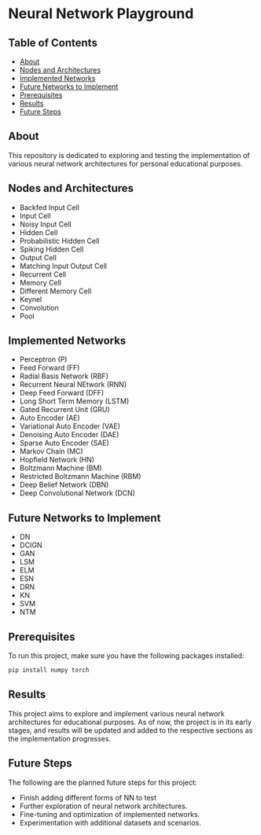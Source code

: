 # Neural Network Playground

## Table of Contents
- [About](#about)
- [Nodes and Architectures](#nodes-and-architectures)
- [Implemented Networks](#implemented-networks)
- [Future Networks to Implement](#future-networks-to-implement)
- [Prerequisites](#prerequisites)
- [Results](#results)
- [Future Steps](#future-steps)

## About
This repository is dedicated to exploring and testing the implementation of various neural network architectures for personal educational purposes. 

## Nodes and Architectures
- Backfed Input Cell
- Input Cell
- Noisy Input Cell
- Hidden Cell
- Probabilistic Hidden Cell
- Spiking Hidden Cell
- Output Cell
- Matching Input Output Cell
- Recurrent Cell
- Memory Cell
- Different Memory Cell
- Keynel
- Convolution
- Pool

## Implemented Networks
- Perceptron (P)
- Feed Forward (FF)
- Radial Basis Network (RBF)
- Recurrent Neural NEtwork (RNN)
- Deep Feed Forward (DFF)
- Long Short Term Memory (LSTM)
- Gated Recurrent Unit (GRU)
- Auto Encoder (AE)
- Variational Auto Encoder (VAE)
- Denoising Auto Encoder (DAE)
- Sparse Auto Encoder (SAE)
- Markov Chain (MC)
- Hopfield Network (HN)
- Boltzmann Machine (BM)
- Restricted Boltzmann Machine (RBM)
- Deep Belief Network (DBN)
- Deep Convolutional Network (DCN)
## Future Networks to Implement
- DN
- DCIGN
- GAN
- LSM
- ELM
- ESN
- DRN
- KN
- SVM
- NTM

## Prerequisites
To run this project, make sure you have the following packages installed:

```sh
pip install numpy torch
```

## Results
This project aims to explore and implement various neural network architectures for educational purposes. As of now, the project is in its early stages, and results will be updated and added to the respective sections as the implementation progresses.

## Future Steps
The following are the planned future steps for this project:
- Finish adding different forms of NN to test
- Further exploration of neural network architectures.
- Fine-tuning and optimization of implemented networks.
- Experimentation with additional datasets and scenarios.
